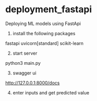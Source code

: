 # deployment_fastapi
Deploying ML models using FastApi



1. install the following packages

fastapi
uvicorn[standard]
scikit-learn

2. start server

python3 main.py

3. swagger ui

http://127.0.0.1:8000/docs

4. enter inputs and get predicted value


